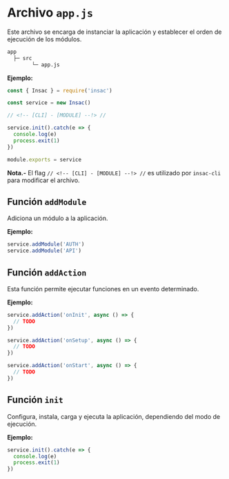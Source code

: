# Archivo  `app.js`

Este archivo se encarga de instanciar la aplicación y establecer el orden de ejecución de los módulos.

```txt
app
  ├─ src
        └─ app.js
```

**Ejemplo:**

```js
const { Insac } = require('insac')

const service = new Insac()

// <!-- [CLI] - [MODULE] --!> //

service.init().catch(e => {
  console.log(e)
  process.exit(1)
})

module.exports = service
```

**Nota.-** El flag `// <!-- [CLI] - [MODULE] --!> //` es utilizado por `insac-cli` para modificar el archivo.

## Función `addModule`

Adiciona un módulo a la aplicación.

**Ejemplo:**

```js
service.addModule('AUTH')
service.addModule('API')
```

## Función `addAction`

Esta función permite ejecutar funciones en un evento determinado.

**Ejemplo:**

```js
service.addAction('onInit', async () => {
  // TODO
})

service.addAction('onSetup', async () => {
  // TODO
})

service.addAction('onStart', async () => {
  // TODO
})
```

## Función `init`

Configura, instala, carga y ejecuta la aplicación, dependiendo del modo de ejecución.

**Ejemplo:**

```js
service.init().catch(e => {
  console.log(e)
  process.exit(1)
})
```
